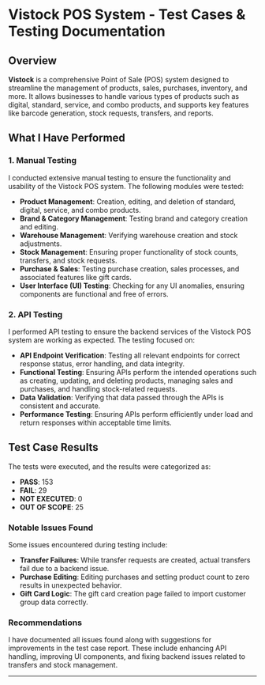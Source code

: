 # Vistock POS System - Test Cases & Testing Documentation

## Overview

**Vistock** is a comprehensive Point of Sale (POS) system designed to streamline the management of products, sales, purchases, inventory, and more. It allows businesses to handle various types of products such as digital, standard, service, and combo products, and supports key features like barcode generation, stock requests, transfers, and reports.

## What I Have Performed

### 1. **Manual Testing**

I conducted extensive manual testing to ensure the functionality and usability of the Vistock POS system. The following modules were tested:

- **Product Management**: Creation, editing, and deletion of standard, digital, service, and combo products.
- **Brand & Category Management**: Testing brand and category creation and editing.
- **Warehouse Management**: Verifying warehouse creation and stock adjustments.
- **Stock Management**: Ensuring proper functionality of stock counts, transfers, and stock requests.
- **Purchase & Sales**: Testing purchase creation, sales processes, and associated features like gift cards.
- **User Interface (UI) Testing**: Checking for any UI anomalies, ensuring components are functional and free of errors.

### 2. **API Testing**

I performed API testing to ensure the backend services of the Vistock POS system are working as expected. The testing focused on:

- **API Endpoint Verification**: Testing all relevant endpoints for correct response status, error handling, and data integrity.
- **Functional Testing**: Ensuring APIs perform the intended operations such as creating, updating, and deleting products, managing sales and purchases, and handling stock-related requests.
- **Data Validation**: Verifying that data passed through the APIs is consistent and accurate.
- **Performance Testing**: Ensuring APIs perform efficiently under load and return responses within acceptable time limits.

## Test Case Results

The tests were executed, and the results were categorized as:

- **PASS**: 153
- **FAIL**: 29
- **NOT EXECUTED**: 0
- **OUT OF SCOPE**: 25

### Notable Issues Found

Some issues encountered during testing include:

- **Transfer Failures**: While transfer requests are created, actual transfers fail due to a backend issue.
- **Purchase Editing**: Editing purchases and setting product count to zero results in unexpected behavior.
- **Gift Card Logic**: The gift card creation page failed to import customer group data correctly.

### Recommendations

I have documented all issues found along with suggestions for improvements in the test case report. These include enhancing API handling, improving UI components, and fixing backend issues related to transfers and stock management.

---
